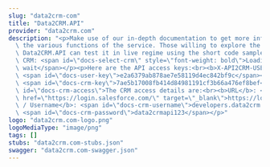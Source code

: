 ```yaml
---
slug: "data2crm-com"
title: "Data2CRM.API"
provider: "data2crm.com"
description: "<p>Make use of our in-depth documentation to get more information about\
  \ the various functions of the service. Those willing to explore the mechanics of\
  \ Data2CRM.API can test it in live regime using the short code samples.</p><p>Select\
  \ CRM: <span id=\"docs-select-crm\" style=\"font-weight: bold\">Loading... please\
  \ wait</span></p><p>Here are the API access keys:<br><b>X-API2CRM-USER-KEY</b>:\
  \ <span id=\"docs-user-key\">e2a6379ab878ae7e58119d4ec842bf9c</span><br><b>X-API2CRM-APPLICATION-KEY</b>:\
  \ <span id=\"docs-crm-key\">7ae5b17008fb414d84981191cf3b66a476ef8bef</span></p><p\
  \ id=\"docs-crm-access\">The CRM access details are:<br><b>URL</b>: <a id=\"docs-crm-url\"\
  \ href=\"https://login.salesforce.com/\" target=\"_blank\">https://login.salesforce.com/</a><br><b>E-mail\
  \ / Username</b>: <span id=\"docs-crm-username\">developers.data2crm.api+1@magneticone.com</span><br><b>Password</b>:\
  \ <span id=\"docs-crm-password\">data2crmapi123</span></p>"
logo: "data2crm.com-logo.png"
logoMediaType: "image/png"
tags: []
stubs: "data2crm.com-stubs.json"
swagger: "data2crm.com-swagger.json"
---
```

